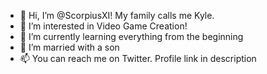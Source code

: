 - 👋 Hi, I’m @ScorpiusXI! My family calls me Kyle. 
- 👀 I’m interested in Video Game Creation!
- 🌱 I’m currently learning everything from the beginning
- 💞️ I’m married with a son 
- 📫 You can reach me on Twitter. Profile link in description

<!---
ScorpiusXI/ScorpiusXI is a ✨ special ✨ repository because its `README.md` (this file) appears on your GitHub profile.
You can click the Preview link to take a look at your changes.
--->
